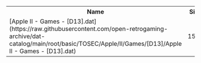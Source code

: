 <table>
<tr><th>Name</th><th>Size</th></tr>
<tr><td>[Apple II - Games - [D13].dat](https://raw.githubusercontent.com/open-retrogaming-archive/dat-catalog/main/root/basic/TOSEC/Apple/II/Games/[D13]/Apple II - Games - [D13].dat)</td><td>1518</td></tr>
</table>
